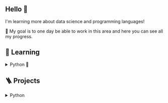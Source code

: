 ## Hello 👋

I'm learning more about data science and programming languages!

🎯 My goal is to one day be able to work in this area and here you can see all my progress. 


## 📖 Learning
<details>
  
<summary>Python 🐍 </summary>
  
  [CS50 Introduction to Programming with Python](https://github.com/richardnj14/CS50_Python)

</details>



## 🪜 Projects

<details>
  
<summary> Python</summary>

[Heads and tails cheater finder](https://github.com/richardnj14/CS50_python/tree/main/final_project)
</details>


<!--

<details>
  
<summary> Python</summary>

[CS50 Introduction to Programming with Python]

</details>

**richardnj14/richardnj14** is a ✨ _special_ ✨ repository because its `README.md` (this file) appears on your GitHub profile.

Here are some ideas to get you started:

- 🔭 I’m currently working on ...
- 🌱 I’m currently learning ...
- 👯 I’m looking to collaborate on ...
- 🤔 I’m looking for help with ...
- 💬 Ask me about ...
- 📫 How to reach me: ...
- 😄 Pronouns: ...
- ⚡ Fun fact: ...
-->
